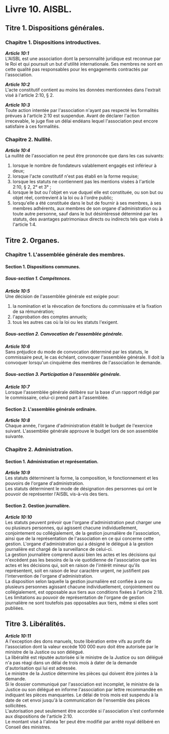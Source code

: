 # Livre 10. AISBL.

## Titre 1. Dispositions générales.

### Chapitre 1. Dispositions introductives.

***Article 10:1***  
L'AISBL est une association dont la personnalité juridique est reconnue par le Roi et qui poursuit un but d'utilité internationale. Ses membres ne sont en cette qualité pas responsables pour les engagements contractés par l'association.

***Article 10:2***  
L'acte constitutif contient au moins les données mentionnées dans l'extrait visé à l'article 2:10, § 2.

***Article 10:3***  
Toute action intentée par l'association n'ayant pas respecté les formalités prévues à l'article 2:10 est suspendue. Avant de déclarer l'action irrecevable, le juge fixe un délai endéans lequel l'association peut encore satisfaire à ces formalités.

### Chapitre 2. Nullité.

***Article 10:4***  
La nullité de l'association ne peut être prononcée que dans les cas suivants:  
1. lorsque le nombre de fondateurs valablement engagés est inférieur à deux;  
2. lorsque l'acte constitutif n'est pas établi en la forme requise;  
3. lorsque les statuts ne contiennent pas les mentions visées à l'article 2:10, § 2, 2° et 3° ;  
4. lorsque le but ou l'objet en vue duquel elle est constituée, ou son but ou objet réel, contrevient à la loi ou à l'ordre public;  
5. lorsqu'elle a été constituée dans le but de fournir à ses membres, à ses membres adhérents, aux membres de son organe d'administration ou à toute autre personne, sauf dans le but désintéressé déterminé par les statuts, des avantages patrimoniaux directs ou indirects tels que visés à l'article 1:4.

## Titre 2. Organes.

### Chapitre 1. L'assemblée générale des membres.

#### Section 1. Dispositions communes.

##### Sous-section 1. Compétences.

***Article 10:5***  
Une décision de l'assemblée générale est exigée pour:  
1. la nomination et la révocation de fonctions du commissaire et la fixation de sa rémunération;  
2. l'approbation des comptes annuels;  
3. tous les autres cas où la loi ou les statuts l'exigent.

##### Sous-section 2. Convocation de l'assemblée générale.

***Article 10:6***  
Sans préjudice du mode de convocation déterminé par les statuts, le commissaire peut, le cas échéant, convoquer l'assemblée générale. Il doit la convoquer lorsqu'un cinquième des membres de l'association le demande.

##### Sous-section 3. Participation à l'assemblée générale.

***Article 10:7***  
Lorsque l'assemblée générale délibère sur la base d'un rapport rédigé par le commissaire, celui-ci prend part à l'assemblée.

#### Section 2. L'assemblée générale ordinaire.

***Article 10:8***  
Chaque année, l'organe d'administration établit le budget de l'exercice suivant. L'assemblée générale approuve le budget lors de son assemblée suivante.

### Chapitre 2. Administration.

#### Section 1. Administration et représentation.

***Article 10:9***  
Les statuts déterminent la forme, la composition, le fonctionnement et les pouvoirs de l'organe d'administration.  
Les statuts déterminent le mode de désignation des personnes qui ont le pouvoir de représenter l'AISBL vis-à-vis des tiers.

#### Section 2. Gestion journalière.

***Article 10:10***  
Les statuts peuvent prévoir que l'organe d'administration peut charger une ou plusieurs personnes, qui agissent chacune individuellement, conjointement ou collégialement, de la gestion journalière de l'association, ainsi que de la représentation de l'association en ce qui concerne cette gestion. L'organe d'administration qui a désigné le délégué à la gestion journalière est chargé de la surveillance de celui-ci.  
La gestion journalière comprend aussi bien les actes et les décisions qui n'excèdent pas les besoins de la vie quotidienne de l'association que les actes et les décisions qui, soit en raison de l'intérêt mineur qu'ils représentent, soit en raison de leur caractère urgent, ne justifient pas l'intervention de l'organe d'administration.  
La disposition selon laquelle la gestion journalière est confiée à une ou plusieurs personnes agissant chacune individuellement, conjointement ou collégialement, est opposable aux tiers aux conditions fixées à l'article 2:18. Les limitations au pouvoir de représentation de l'organe de gestion journalière ne sont toutefois pas opposables aux tiers, même si elles sont publiées.

## Titre 3. Libéralités.

***Article 10:11***  
A l'exception des dons manuels, toute libération entre vifs au profit de l'association dont la valeur excède 100 000 euro doit être autorisée par le ministre de la Justice ou son délégué.  
La libéralité est réputée autorisée si le ministre de la Justice ou son délégué n'a pas réagi dans un délai de trois mois à dater de la demande d'autorisation qui lui est adressée.  
Le ministre de la Justice détermine les pièces qui doivent être jointes à la demande.  
Si le dossier communiqué par l'association est incomplet, le ministre de la Justice ou son délégué en informe l'association par lettre recommandée en indiquant les pièces manquantes. Le délai de trois mois est suspendu à la date de cet envoi jusqu'à la communication de l'ensemble des pièces sollicitées.  
L'autorisation peut seulement être accordée si l'association s'est conformée aux dispositions de l'article 2:10.  
Le montant visé à l'alinéa 1er peut être modifié par arrêté royal délibéré en Conseil des ministres.
